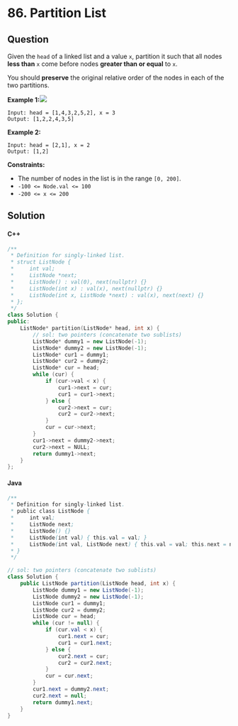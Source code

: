 # 86. Partition List

## Question

Given the `head` of a linked list and a value `x`, partition it such that all nodes **less than** `x` come before nodes **greater than or equal** to `x`.

You should **preserve** the original relative order of the nodes in each of the two partitions.

**Example 1:**![](https://assets.leetcode.com/uploads/2021/01/04/partition.jpg)

```
Input: head = [1,4,3,2,5,2], x = 3
Output: [1,2,2,4,3,5]
```

**Example 2:**

```
Input: head = [2,1], x = 2
Output: [1,2]
```

**Constraints:**

* The number of nodes in the list is in the range `[0, 200]`.
* `-100 <= Node.val <= 100`
* `-200 <= x <= 200`

## Solution

#### C++

```cpp
/**
 * Definition for singly-linked list.
 * struct ListNode {
 *     int val;
 *     ListNode *next;
 *     ListNode() : val(0), next(nullptr) {}
 *     ListNode(int x) : val(x), next(nullptr) {}
 *     ListNode(int x, ListNode *next) : val(x), next(next) {}
 * };
 */
class Solution {
public:
    ListNode* partition(ListNode* head, int x) {
        // sol: two pointers (concatenate two sublists)
        ListNode* dummy1 = new ListNode(-1);
        ListNode* dummy2 = new ListNode(-1);
        ListNode* cur1 = dummy1;
        ListNode* cur2 = dummy2;
        ListNode* cur = head;
        while (cur) {
            if (cur->val < x) {
                cur1->next = cur;
                cur1 = cur1->next;
            } else {
                cur2->next = cur;
                cur2 = cur2->next;
            }
            cur = cur->next;
        }
        cur1->next = dummy2->next;
        cur2->next = NULL;
        return dummy1->next;
    }
};
```

#### Java

```java
/**
 * Definition for singly-linked list.
 * public class ListNode {
 *     int val;
 *     ListNode next;
 *     ListNode() {}
 *     ListNode(int val) { this.val = val; }
 *     ListNode(int val, ListNode next) { this.val = val; this.next = next; }
 * }
 */

// sol: two pointers (concatenate two sublists)
class Solution {
    public ListNode partition(ListNode head, int x) {
        ListNode dummy1 = new ListNode(-1);
        ListNode dummy2 = new ListNode(-1);
        ListNode cur1 = dummy1;
        ListNode cur2 = dummy2;
        ListNode cur = head;
        while (cur != null) {
            if (cur.val < x) {
                cur1.next = cur;
                cur1 = cur1.next;
            } else {
                cur2.next = cur;
                cur2 = cur2.next;
            }
            cur = cur.next;
        }
        cur1.next = dummy2.next;
        cur2.next = null;
        return dummy1.next;
    }
}
```
